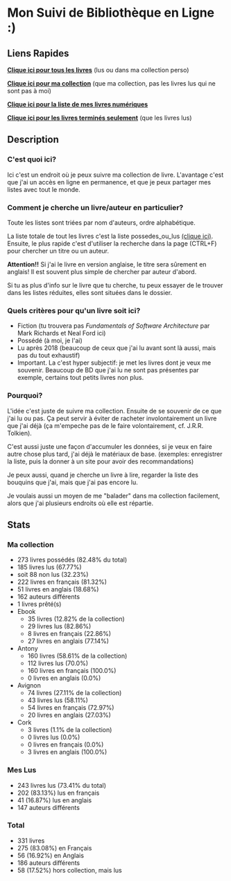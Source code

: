 # Mon Suivi de Bibliothèque en Ligne :)

## Liens Rapides

[**Clique ici pour tous les livres**](possedes_ou_lus.md) (lus ou dans ma collection perso)

[**Clique ici pour ma collection**](Sous_listes/possedes.md) (que ma collection, pas les livres lus qui ne sont pas à moi)

[**Clique ici pour la liste de mes livres numériques**](Sous_listes/liste_ebook.md)

[**Clique ici pour les livres terminés seulement**](Sous_listes/lus.md) (que les livres lus)

## Description

### C'est quoi ici?

Ici c'est un endroit où je peux suivre ma collection de livre. L'avantage c'est que j'ai un accès en ligne en
permanence, et que je peux partager mes listes avec tout le monde.

### Comment je cherche un livre/auteur en particulier?

Toute les listes sont triées par nom d'auteurs, ordre alphabétique.

La liste totale de tout les livres c'est la liste possedes_ou_lus [(clique ici)](possedes_ou_lus.md). Ensuite, le plus
rapide c'est d'utiliser la recherche dans la page (CTRL+F) pour chercher un titre ou un auteur.

**Attention!!** Si j'ai le livre en version anglaise, le titre sera sûrement en anglais!
Il est souvent plus simple de chercher par auteur d'abord.

Si tu as plus d'info sur le livre que tu cherche, tu peux essayer de le trouver dans les listes réduites, elles sont
situées dans le dossier.

### Quels critères pour qu'un livre soit ici?

- Fiction (tu trouvera pas *Fundamentals of Software Architecture* par Mark Richards et Neal Ford ici)
- Possédé (à moi, je l'ai)
- Lu après 2018 (beaucoup de ceux que j'ai lu avant sont là aussi, mais pas du tout exhaustif)
- Important. La c'est hyper subjectif: je met les livres dont je veux me souvenir. Beaucoup de BD que j'ai lu ne
sont pas présentes par exemple, certains tout petits livres non plus.

### Pourquoi?

L'idée c'est juste de suivre ma collection. Ensuite de se souvenir de ce que j'ai lu ou pas. Ça peut servir à éviter de
racheter involontairement un livre que j'ai déjà (ça m'empeche pas de le faire volontairement, cf. J.R.R. Tolkien).

C'est aussi juste une façon d'accumuler les données, si je veux en faire autre chose plus tard, j'ai déjà le matériaux
de base. (exemples: enregistrer la liste, puis la donner à un site pour avoir des recommandations)

Je peux aussi, quand je cherche un livre à lire, regarder la liste des bouquins que j'ai, mais que j'ai pas encore lu.

Je voulais aussi un moyen de me "balader" dans ma collection facilement, alors que j'ai plusieurs endroits où elle est
répartie.

<!-- Everything after this line is auto-generated -->
## Stats

### Ma collection

- 273 livres possédés (82.48% du total)
- 185 livres lus (67.77%)
- soit 88 non lus (32.23%)
- 222 livres en français (81.32%)
- 51 livres en anglais (18.68%)
- 162 auteurs différents
- 1 livres prêté(s)
- Ebook
    - 35 livres (12.82% de la collection)
    - 29 livres lus (82.86%)
    - 8 livres en français (22.86%)
    - 27 livres en anglais (77.14%)
- Antony
    - 160 livres (58.61% de la collection)
    - 112 livres lus (70.0%)
    - 160 livres en français (100.0%)
    - 0 livres en anglais (0.0%)
- Avignon
    - 74 livres (27.11% de la collection)
    - 43 livres lus (58.11%)
    - 54 livres en français (72.97%)
    - 20 livres en anglais (27.03%)
- Cork
    - 3 livres (1.1% de la collection)
    - 0 livres lus (0.0%)
    - 0 livres en français (0.0%)
    - 3 livres en anglais (100.0%)

### Mes Lus

- 243 livres lus (73.41% du total)
- 202 (83.13%) lus en français
- 41 (16.87%) lus en anglais
- 147 auteurs différents

### Total

- 331 livres
- 275 (83.08%) en Français
- 56 (16.92%) en Anglais
- 186 auteurs différents
- 58 (17.52%) hors collection, mais lus
